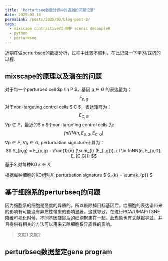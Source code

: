 ```yaml
---
title: 'Perturbseq数据分析中的遇到的问题记录'
date: 2025-03-18
permalink: /posts/2025/03/blog-post-2/
tags:
  - mixscape contrastiveVI NMF scenic decoupleR
  - python
  - perturbseq
---
```


近期在做perturbseq的数据分析，过程中比较不顺利，在此记录一下学习/踩坑的过程.


mixscape的原理以及潜在的问题
----

对于每一个perturbed cell $p \in P $，基因 $g \in G$ 的表达量为：
$$
E_{p,g}
$$ 
对于non-targeting control cells $ C $，表达矩阵为：
$$
E_{C,G}
$$
$\forall p \in P$，最近的$ n $个non-targeting control cells 为: 
$$
fnNN(n, E_{p,G}, E_{C,G})
$$
$\forall p \in P$, $\forall g \in G$, perturbation signature计算为：
$$
S_{p,g} = E_{p,g} - \frac{1}{n} (\sum_{i} (E_{i,g})), ( i \in fnNN(n, E_{p,G}, E_{C,G}))
$$
基于$S$,对每种KO $k \in K$, 


根据每种细胞的KO组别$K$, 
perturbation signature $ S_{k} = \sum{k_{p}} $

基于细胞系的perturbseq的问题
----
因为细胞系的细胞是高度的异质的，所以敲除掉目标基因后，给细胞的表达谱带来的影响有可能没有异质性带来的影响显著。这就导致，在进行PCA/UMAP/TSNE降维可视化时候，不同基因敲除后的细胞聚集在一起。此现象也有文献报导过，并且提供有相关的方法可以用来去除细胞系异质性的影响。
> 文献1
> 文献2



perturbseq数据鉴定gene program
----

